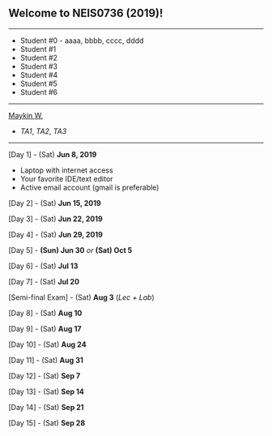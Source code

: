 ## Welcome to NEIS0736 (2019)!

---

* Student #0 - aaaa, bbbb, cccc, dddd
* Student #1
* Student #2
* Student #3
* Student #4
* Student #5
* Student #6

---

[Maykin W.](https://gitlab.com/NEIS0736/2019/wikis/Maykin-Warasart)
* *TA1*, *TA2*, *TA3*

---

[Day 1] - (Sat) **Jun 8, 2019**
*  Laptop with internet access
*  Your favorite IDE/text editor
*  Active email account (gmail is preferable)

[Day 2] - (Sat) **Jun 15, 2019**

[Day 3] - (Sat) **Jun 22, 2019**

[Day 4] - (Sat) **Jun 29, 2019**

[Day 5] - **(Sun) Jun 30** *or* **(Sat) Oct 5**

[Day 6] - (Sat) **Jul 13** 

[Day 7] - (Sat) **Jul 20** 

[Semi-final Exam] - (Sat) **Aug 3** (*Lec + Lab*)

[Day 8] - (Sat) **Aug 10**

[Day 9] - (Sat) **Aug 17**

[Day 10] - (Sat) **Aug 24**

[Day 11] - (Sat) **Aug 31**

[Day 12] - (Sat) **Sep 7**

[Day 13] - (Sat) **Sep 14**

[Day 14] - (Sat) **Sep 21**

[Day 15] - (Sat) **Sep 28**
